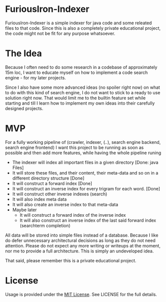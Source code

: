 # FuriousIron-Indexer

FuriousIron-Indexer is a simple indexer for java code and some releated files to that code. Since this 
is also a completely private educational project, the code might not be fit for any purpose whatsoever.

# The Idea

Because I often need to do some research in a codebase of approximately 15m loc, I want to educate myself
on how to implement a code search engine - for my later projects.

Since I also have some more advanced ideas (no spoiler right now) on what to do with this kind of search
engine, I do not want to stick to a ready to use solution right now. That would limit me to the builtin 
feature set while starting and till I learn how to implement my own ideas into their carefully designed
projects.

# MVP

For a fully working pipeline of (crawler, indexer, (*..*), search engine backend, search engine frontend)
I want this project to be running as soon as possible and then add more features, while having the whole
pipeline runing

* The indexer will index all important files in a given directory [Done: java Files]
* It will store these files, and their content, their meta-data and so on in a different directory structure [Done]
* It will construct a forward index [Done]
* It will construct an inverse index for every trigram for each word. [Done]
* It will construct other inverse indexes (search)
* It will also index meta data
* It will also create an inverse index to that meta-data
* Maybe later
  * It will construct a forward index of the inverse index
  * It will also construct an inverse index of the last said forward index (searchterm completion)

All data will be stored into simple files instead of a database. Because I like do defer unnecessary 
architectural decisions as long as they do not need attention. Please do not expect any more writing
or writeups at the moment, nor me to provide a full architecture. This is simply an undeveloped idea.

That said, please remember this is a private educational project.

# License

Usage is provided under the [MIT License](http://opensource.org/licenses/mit-license.php). See LICENSE for the full details.
